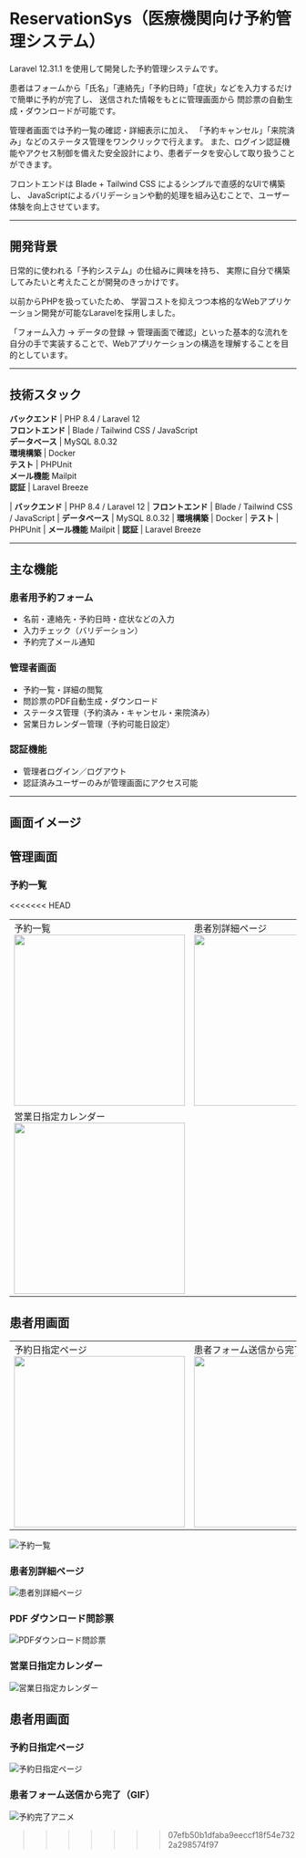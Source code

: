 # ReservationSys（医療機関向け予約管理システム）

Laravel 12.31.1 を使用して開発した予約管理システムです。

患者はフォームから「氏名」「連絡先」「予約日時」「症状」などを入力するだけで簡単に予約が完了し、
送信された情報をもとに管理画面から 問診票の自動生成・ダウンロードが可能です。

管理者画面では予約一覧の確認・詳細表示に加え、
「予約キャンセル」「来院済み」などのステータス管理をワンクリックで行えます。
また、ログイン認証機能やアクセス制御を備えた安全設計により、患者データを安心して取り扱うことができます。

フロントエンドは Blade + Tailwind CSS によるシンプルで直感的なUIで構築し、
JavaScriptによるバリデーションや動的処理を組み込むことで、ユーザー体験を向上させています。

---

## 開発背景
日常的に使われる「予約システム」の仕組みに興味を持ち、
実際に自分で構築してみたいと考えたことが開発のきっかけです。

以前からPHPを扱っていたため、
学習コストを抑えつつ本格的なWebアプリケーション開発が可能なLaravelを採用しました。

「フォーム入力 → データの登録 → 管理画面で確認」といった基本的な流れを
自分の手で実装することで、Webアプリケーションの構造を理解することを目的としています。

---

## 技術スタック

**バックエンド** | PHP 8.4 / Laravel 12<br>
**フロントエンド** | Blade / Tailwind CSS / JavaScript<br>
**データベース** | MySQL 8.0.32<br>
**環境構築** | Docker<br>
**テスト** | PHPUnit<br>
**メール機能**  Mailpit<br>
**認証** | Laravel Breeze

| **バックエンド** | PHP 8.4 / Laravel 12
| **フロントエンド** | Blade / Tailwind CSS / JavaScript
| **データベース** | MySQL 8.0.32
| **環境構築** | Docker
| **テスト** | PHPUnit
| **メール機能**  Mailpit
| **認証** | Laravel Breeze

---

## 主な機能
### 患者用予約フォーム
- 名前・連絡先・予約日時・症状などの入力
- 入力チェック（バリデーション）
- 予約完了メール通知

### 管理者画面
- 予約一覧・詳細の閲覧
- 問診票のPDF自動生成・ダウンロード
- ステータス管理（予約済み・キャンセル・来院済み）
- 営業日カレンダー管理（予約可能日設定）

### 認証機能
- 管理者ログイン／ログアウト
- 認証済みユーザーのみが管理画面にアクセス可能

---

## 画面イメージ

## 管理画面

### 予約一覧
<<<<<<< HEAD
<table>
<tr>
  <td valign="top">
    予約一覧<br>
    <img src="docs/screenshots/【管理画面】予約一覧.png" width="300"><br>
  </td>
  <td valign="top">
    患者別詳細ページ<br>
    <img src="docs/screenshots/【管理画面】患者別詳細ページ.jpeg" width="300"><br>
  </td>
    <td valign="top">
    PDFダウンロード問診票<br>
    <img src="docs/screenshots/pdfダウンロード問診票.png" width="300">
  </td>
</tr>
<tr>
    <td valign="top">
    営業日指定カレンダー<br>
    <img src="docs/screenshots/【管理画面】営業日指定カレンダー.png" width="300">
  </td>
  </tr>
</table>

## 患者用画面
<table>
<tr>
  <td valign="top">
    予約日指定ページ<br>
    <img src="docs/screenshots/予約日指定ページ.png" width="300"><br>
  </td>
  <td valign="top">
    患者フォーム送信から完了（GIF）<br>
<img src="docs/screenshots/患者フォーム送信から完了.gif" width="300"><br>
  </td>
</tr>
</table>

![予約一覧](docs/screenshots/【管理画面】予約一覧.png)

### 患者別詳細ページ
![患者別詳細ページ](docs/screenshots/【管理画面】患者別詳細ページ.jpeg)

### PDF ダウンロード問診票
![PDFダウンロード問診票](docs/screenshots/pdfダウンロード問診票.png)

### 営業日指定カレンダー
![営業日指定カレンダー](docs/screenshots/【管理画面】営業日指定カレンダー.png)

## 患者用画面

### 予約日指定ページ
![予約日指定ページ](docs/screenshots/予約日指定ページ.png)

### 患者フォーム送信から完了（GIF）
![予約完了アニメ](docs/screenshots/患者フォーム送信から完了.gif)
>>>>>>> 07efb50b1dfaba9eeccf18f54e7322a298574f97
